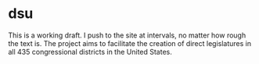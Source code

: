# dsu
This is a working draft.  I push to the site at intervals, no matter how rough the text is.  The project aims to facilitate the creation of direct legislatures in all 435 congressional districts in the United States. 
